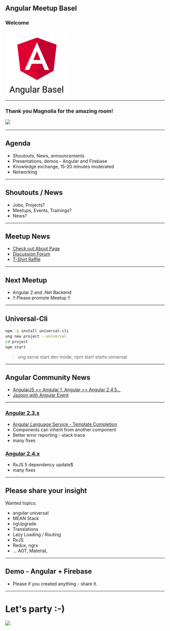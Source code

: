 ## Angular Meetup Basel

### Welcome

<img src="assets/angular2-basel.png" style="height:200px">

----

### Thank you Magnolia for the amazing room!
<img src="https://www.magnolia-cms.com/.resources/corporate-website-2015/webresources/img/logo/magnolia_logo.png" style="height:100px">

----

## Agenda

* Shoutouts, News, announcements
* Presentations, demos - Angular and Firebase
* Knowledge exchange, 15-20 minutes moderated
* Networking


----

## Shoutouts / News

* Jobs, Projects?
* Meetups, Events, Trainings?
* News?

----

## Meetup News

* [Check out About Page](https://www.meetup.com/Angular-Basel/about/)
* [Discussion Forum](https://www.meetup.com/Angular-Basel/messages/boards/thread/50557200)
* [T-Shirt Raffle](http://www.letsboot.com/meetup-raffle)

----

## Next Meetup

* Angular 2 and .Net Backend
* !! Please promote Meetup !!

----

## Universal-Cli

```bash
npm -g install universal-cli
ung new project --universal
cd project
npm start
```

> ung serve start dev mode, npm start starts universal

----

## Angular Community News

* [AngularJS == Angular 1, Angular == Angular 2,4,5...](http://angularjs.blogspot.ch/2017/01/branding-guidelines-for-angular-and.html)
* [Jazoon with Angular Event](http://jazoon.com/)


----

### [Angular 2.3.x](http://angularjs.blogspot.ch/2016/12/angular-230-now-available.html)

* [Angular Language Service - Template Completion](https://github.com/angular/vscode-ng-language-service)
* Components can inherit from another component
* Better error reporting - stack trace
* many fixes

### [Angular 2.4.x](http://angularjs.blogspot.ch/2016/12/angular-240-now-available.html)

* RxJS 5 dependency update$
* many fixes

---

## Please share your insight

Wanted topics:

* angular universal
* MEAN Stack
* ngUpgrade
* Translations
* Lazy Loading / Routing
* RxJS
* Redux, ngrx
* ... AOT, Material,

---

## Demo - Angular + Firebase

* Please if you created anything - share it.

----

# Let's party :-)

<img src="https://media.makeameme.org/created/networking.jpg">
